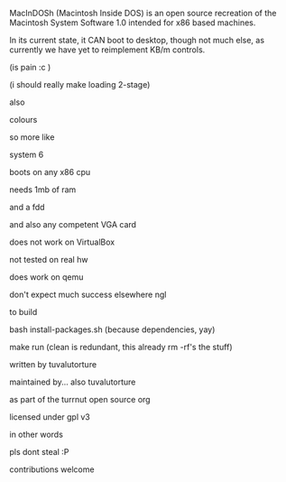 MacInDOSh (Macintosh Inside DOS) is an open source recreation of the Macintosh System Software 1.0 intended for x86 based machines. 

In its current state, it CAN boot to desktop, though not much else, as currently we have yet to reimplement KB/m controls. 

(is pain :c )

(i should really make loading 2-stage)


also

colours

so more like 

system 6

boots on any x86 cpu

needs 1mb of ram

and a fdd

and also any competent VGA card

does not work on VirtualBox

not tested on real hw

does work on qemu

don't expect much success elsewhere ngl


to build

bash install-packages.sh (because dependencies, yay)

make run (clean is redundant, this already rm -rf's the stuff)


written by tuvalutorture

maintained by... also tuvalutorture

as part of the turrnut open source org


licensed under gpl v3

in other words

pls dont steal :P


contributions welcome
